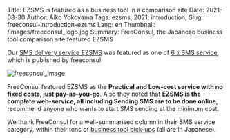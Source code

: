Title: EZSMS is featured as a business tool in a comparison site
Date: 2021-08-30
Author: Aiko Yokoyama
Tags: ezsms; 2021; introduction; 
Slug: freeconsul-introduction-ezsms
Lang: en
Thumbnail: /images/freeconsul_logo.jpg
Summary: FreeConsul, the Japanese business tool comparison site featured EZSMS

Our [SMS delivery service EZSMS](https://www.ezsms.biz/) was featured as one of [6 x SMS service](https://xn--tcke8gsdh0c7c.com/sms_service),
which is published by freeconsul

![freeconsul_image](/images/freeconsul_image.jpg)

FreeConsul featured EZSMS as the **Practical and Low-cost service with no fixed costs, just pay-as-you-go**.
Also they noted that **EZSMS is the complete web-service, all including Sending SMS are to be done online**,
recommend anyone who wants to start SMS sending at the minimum cost.

We thank FreeConsul for a well-summarised column in their SMS service category, within their tons of [business tool pick-ups](https://xn--tcke8gsdh0c7c.com/category/business-tools) (all are in Japanese).

